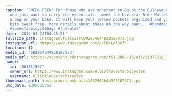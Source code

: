 ```yaml
---
caption: 'SNEEK PEEK! For those who are adherent to &quot;the Rules&quot; or those
  who just want to carry the essentials...meet the Lovestar Ride Wallet. No need for
  a bag on your bike. It will keep your jersey pockets organized and you valuable
  bits sweat free. More details about these on the way soon... #handmade #cycling
  #lovestarbicyclebags #therules'
date: '2014-03-24T04:35:51'
fullsize_path: instagram\fullsize\682964644928187873.jpg
instagram_url: https://www.instagram.com/p/l6YLnfGG3h
location: {}
media_id: '682964644928187873'
media_url: https://scontent.cdninstagram.com/t51.2885-15/e15/11377316_707485376022656_589833566_n.jpg?ig_cache_key=NjgyOTY0NjQ0OTI4MTg3ODcz.2
owner:
  id: '661611562'
  owner_url: https://www.instagram.com/elliotlovestarbicycles
  username: elliotlovestarbicycles
thumbnail_path: instagram\thumbnails\682964644928187873.jpg
utc_date: 1395635751
---
```

